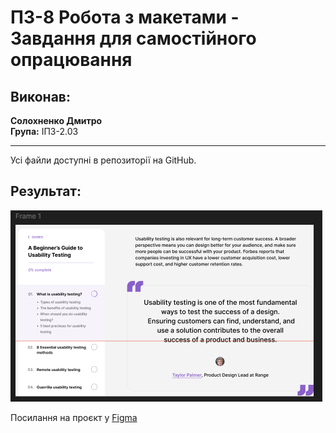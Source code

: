 # ПЗ-8 Робота з макетами - Завдання для самостійного опрацювання

## Виконав:
**Солохненко Дмитро**  
**Група:** ІПЗ-2.03

---
Усі файли доступні в репозиторії на GitHub.

## Результат:
![2](https://github.com/ahq504/UX-UI/blob/main/workshop_8/citata.png)


Посилання на проєкт у [Figma](https://www.figma.com/design/PkyF2ZHignAMXKkXzRxFhx/Workshop-8?node-id=0-1&t=8ibuspy0iLVykzXW-1)
